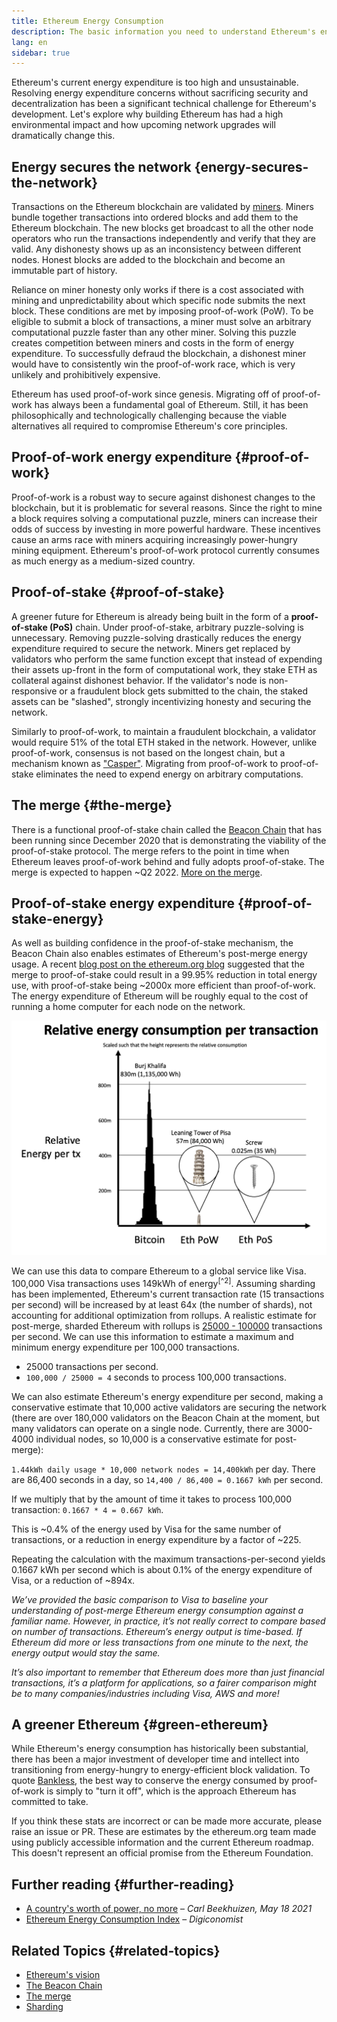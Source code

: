 ```yaml
---
title: Ethereum Energy Consumption
description: The basic information you need to understand Ethereum's energy consumption.
lang: en
sidebar: true
---
```


Ethereum's current energy expenditure is too high and unsustainable. Resolving energy expenditure concerns without sacrificing security and decentralization has been a significant technical challenge for Ethereum's development. Let's explore why building Ethereum has had a high environmental impact and how upcoming network upgrades will dramatically change this.

## Energy secures the network {energy-secures-the-network}

Transactions on the Ethereum blockchain are validated by [miners](/developers/docs/consensus-mechanisms/pow/mining). Miners bundle together transactions into ordered blocks and add them to the Ethereum blockchain. The new blocks get broadcast to all the other node operators who run the transactions independently and verify that they are valid. Any dishonesty shows up as an inconsistency between different nodes. Honest blocks are added to the blockchain and become an immutable part of history.

Reliance on miner honesty only works if there is a cost associated with mining and unpredictability about which specific node submits the next block. These conditions are met by imposing proof-of-work (PoW). To be eligible to submit a block of transactions, a miner must solve an arbitrary computational puzzle faster than any other miner. Solving this puzzle creates competition between miners and costs in the form of energy expenditure. To successfully defraud the blockchain, a dishonest miner would have to consistently win the proof-of-work race, which is very unlikely and prohibitively expensive.

Ethereum has used proof-of-work since genesis. Migrating off of proof-of-work has always been a fundamental goal of Ethereum. Still, it has been philosophically and technologically challenging because the viable alternatives all required to compromise Ethereum's core principles.

## Proof-of-work energy expenditure {#proof-of-work}

Proof-of-work is a robust way to secure against dishonest changes to the blockchain, but it is problematic for several reasons. Since the right to mine a block requires solving a computational puzzle, miners can increase their odds of success by investing in more powerful hardware. These incentives cause an arms race with miners acquiring increasingly power-hungry mining equipment. Ethereum's proof-of-work protocol currently consumes as much energy as a medium-sized country.

## Proof-of-stake {#proof-of-stake}

A greener future for Ethereum is already being built in the form of a **proof-of-stake (PoS)** chain. Under proof-of-stake, arbitrary puzzle-solving is unnecessary. Removing puzzle-solving drastically reduces the energy expenditure required to secure the network. Miners get replaced by validators who perform the same function except that instead of expending their assets up-front in the form of computational work, they stake ETH as collateral against dishonest behavior. If the validator's node is non-responsive or a fraudulent block gets submitted to the chain, the staked assets can be "slashed", strongly incentivizing honesty and securing the network.

Similarly to proof-of-work, to maintain a fraudulent blockchain, a validator would require 51% of the total ETH staked in the network. However, unlike proof-of-work, consensus is not based on the longest chain, but a mechanism known as ["Casper"](https://arxiv.org/abs/1710.09437). Migrating from proof-of-work to proof-of-stake eliminates the need to expend energy on arbitrary computations.

## The merge {#the-merge}

There is a functional proof-of-stake chain called the [Beacon Chain](/eth2/beacon-chain/) that has been running since December 2020 that is demonstrating the viability of the proof-of-stake protocol. The merge refers to the point in time when Ethereum leaves proof-of-work behind and fully adopts proof-of-stake. The merge is expected to happen ~Q2 2022. [More on the merge](/eth2/merge/).

## Proof-of-stake energy expenditure {#proof-of-stake-energy}

As well as building confidence in the proof-of-stake mechanism, the Beacon Chain also enables estimates of Ethereum's post-merge energy usage. A recent [blog post on the ethereum.org blog](https://blog.ethereum.org/2021/05/18/country-power-no-more/) suggested that the merge to proof-of-stake could result in a 99.95% reduction in total energy use, with proof-of-stake being ~2000x more efficient than proof-of-work. The energy expenditure of Ethereum will be roughly equal to the cost of running a home computer for each node on the network.

![image](energy_use_per_transaction.png)

We can use this data to compare Ethereum to a global service like Visa. 100,000 Visa transactions uses 149kWh of energy<sup>[^2]</sup>. Assuming sharding has been implemented, Ethereum's current transaction rate (15 transactions per second) will be increased by at least 64x (the number of shards), not accounting for additional optimization from rollups. A realistic estimate for post-merge, sharded Ethereum with rollups is [25000 - 100000](https://twitter.com/VitalikButerin/status/1312905884549300224?s=20) transactions per second. We can use this information to estimate a maximum and minimum energy expenditure per 100,000 transactions.

- 25000 transactions per second.
- `100,000 / 25000 = 4` seconds to process 100,000 transactions.

We can also estimate Ethereum's energy expenditure per second, making a conservative estimate that 10,000 active validators are securing the network (there are over 180,000 validators on the Beacon Chain at the moment, but many validators can operate on a single node. Currently, there are 3000-4000 individual nodes, so 10,000 is a conservative estimate for post-merge):

`1.44kWh daily usage * 10,000 network nodes = 14,400kWh` per day.
There are 86,400 seconds in a day, so `14,400 / 86,400 = 0.1667 kWh` per second.

If we multiply that by the amount of time it takes to process 100,000 transaction: `0.1667 * 4 = 0.667 kWh`.

This is ~0.4% of the energy used by Visa for the same number of transactions, or a reduction in energy expenditure by a factor of ~225.

Repeating the calculation with the maximum transactions-per-second yields 0.1667 kWh per second which is about 0.1% of the energy expenditure of Visa, or a reduction of ~894x.

_We’ve provided the basic comparison to Visa to baseline your understanding of post-merge Ethereum energy consumption against a familiar name. However, in practice, it’s not really correct to compare based on number of transactions. Ethereum’s energy output is time-based. If Ethereum did more or less transactions from one minute to the next, the energy output would stay the same._

_It’s also important to remember that Ethereum does more than just financial transactions, it’s a platform for applications, so a fairer comparison might be to many companies/industries including Visa, AWS and more!_

## A greener Ethereum {#green-ethereum}

While Ethereum's energy consumption has historically been substantial, there has been a major investment of developer time and intellect into transitioning from energy-hungry to energy-efficient block validation. To quote [Bankless](http://podcast.banklesshq.com/), the best way to conserve the energy consumed by proof-of-work is simply to "turn it off", which is the approach Ethereum has committed to take.

<InfoBanner emoji=":evergreen_tree:">
  If you think these stats are incorrect or can be made more accurate, please raise an issue or PR. These are estimates by the ethereum.org team made using publicly accessible information and the current Ethereum roadmap. This doesn't represent an official promise from the Ethereum Foundation. 
</InfoBanner>

## Further reading {#further-reading}

- [A country's worth of power, no more](https://blog.ethereum.org/2021/05/18/country-power-no-more/) – _Carl Beekhuizen, May 18 2021_
- [Ethereum Energy Consumption Index](https://digiconomist.net/ethereum-energy-consumption/) – _Digiconomist_

## Related Topics {#related-topics}

- [Ethereum's vision](/eth2/vision/)
- [The Beacon Chain](/eth2/beacon-chain)
- [The merge](/eth2/merge/)
- [Sharding](/eth2/beacon-chain/)
